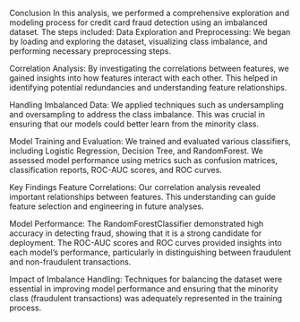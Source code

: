 Conclusion
In this analysis, we performed a comprehensive exploration and modeling process for credit card fraud detection using an imbalanced dataset. The steps included:
Data Exploration and Preprocessing: We began by loading and exploring the dataset, visualizing class imbalance, and performing necessary preprocessing steps.

Correlation Analysis: By investigating the correlations between features, we gained insights into how features interact with each other. This helped in identifying potential redundancies and understanding feature relationships.

Handling Imbalanced Data: We applied techniques such as undersampling and oversampling to address the class imbalance. This was crucial in ensuring that our models could better learn from the minority class.

Model Training and Evaluation: We trained and evaluated various classifiers, including Logistic Regression, Decision Tree, and RandomForest. We assessed model performance using metrics such as confusion matrices, classification reports, ROC-AUC scores, and ROC curves.

Key Findings
Feature Correlations: Our correlation analysis revealed important relationships between features. This understanding can guide feature selection and engineering in future analyses.

Model Performance: The RandomForestClassifier demonstrated high accuracy in detecting fraud, showing that it is a strong candidate for deployment. The ROC-AUC scores and ROC curves provided insights into each model’s performance, particularly in distinguishing between fraudulent and non-fraudulent transactions.

Impact of Imbalance Handling: Techniques for balancing the dataset were essential in improving model performance and ensuring that the minority class (fraudulent transactions) was adequately represented in the training process.
